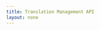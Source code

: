 ```yaml
---
title: Translation Management API
layout: none
--- 
```


<RedoclyAPIBlock src='https://api.redocly.com/registry/bundle/adobe-developers/AEM-translation/stable/openapi.yaml?branch=prod' typography='fontFamily: `"Source Sans Pro", sans-serif`' />
